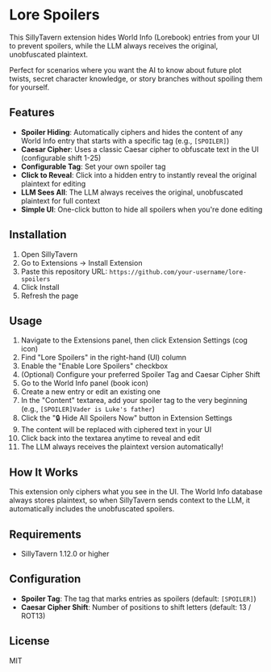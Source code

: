 # Lore Spoilers

This SillyTavern extension hides World Info (Lorebook) entries from your UI to prevent spoilers, while the LLM always receives the original, unobfuscated plaintext.

Perfect for scenarios where you want the AI to know about future plot twists, secret character knowledge, or story branches without spoiling them for yourself.

## Features

- **Spoiler Hiding**: Automatically ciphers and hides the content of any World Info entry that starts with a specific tag (e.g., `[SPOILER]`)
- **Caesar Cipher**: Uses a classic Caesar cipher to obfuscate text in the UI (configurable shift 1-25)
- **Configurable Tag**: Set your own spoiler tag
- **Click to Reveal**: Click into a hidden entry to instantly reveal the original plaintext for editing
- **LLM Sees All**: The LLM always receives the original, unobfuscated plaintext for full context
- **Simple UI**: One-click button to hide all spoilers when you're done editing

## Installation

1. Open SillyTavern
2. Go to Extensions → Install Extension
3. Paste this repository URL: `https://github.com/your-username/lore-spoilers`
4. Click Install
5. Refresh the page

## Usage

1. Navigate to the Extensions panel, then click Extension Settings (cog icon)
2. Find "Lore Spoilers" in the right-hand (UI) column
3. Enable the "Enable Lore Spoilers" checkbox
4. (Optional) Configure your preferred Spoiler Tag and Caesar Cipher Shift
5. Go to the World Info panel (book icon)
6. Create a new entry or edit an existing one
7. In the "Content" textarea, add your spoiler tag to the very beginning (e.g., `[SPOILER]Vader is Luke's father`)
8. Click the "🔒 Hide All Spoilers Now" button in Extension Settings
9. The content will be replaced with ciphered text in your UI
10. Click back into the textarea anytime to reveal and edit
11. The LLM always receives the plaintext version automatically!

## How It Works

This extension only ciphers what you see in the UI. The World Info database always stores plaintext, so when SillyTavern sends context to the LLM, it automatically includes the unobfuscated spoilers.

## Requirements

- SillyTavern 1.12.0 or higher

## Configuration

- **Spoiler Tag**: The tag that marks entries as spoilers (default: `[SPOILER]`)
- **Caesar Cipher Shift**: Number of positions to shift letters (default: 13 / ROT13)

## License

MIT
